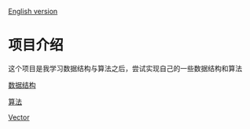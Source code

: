 [English version](https://github.com/ROBINwan999/data-structure/tree/main/data-structure-en)

# 项目介绍

这个项目是我学习数据结构与算法之后，尝试实现自己的一些数据结构和算法

[数据结构](https://github.com/ROBINwan999/data-structure-and-algorithm/tree/main/data_structure)

[算法](https://github.com/ROBINwan999/data-structure/blob/main/BST.h)

[Vector](https://github.com/ROBINwan999/data-structure/blob/main/Vector.h)

